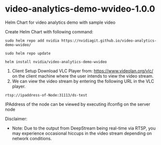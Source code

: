 # video-analytics-demo-wvideo-1.0.0

Helm Chart for video analytics demo with sample video 

Create Helm Chart with following command:

```
sudo helm repo add nvidia https://nvidiagit.github.io/video-analytics-demo-wvideo/

sudo helm repo update

helm install nvidia/video-analytics-demo-wvideo
```

1. Client Setup Download VLC Player from: https://www.videolan.org/vlc/ on the client machine where the user intends to view the video stream.
2. We can view the video stream by entering the following URL in the VLC player. 
```
rtsp://ipaddress-of-Node:31113/ds-test 
```
IPAddress of the node can be viewed by executing ifconfig on the server node

Disclaimer:
- Note: Due to the output from DeepStream being real-time via RTSP, you may experience occasional hiccups in the video stream depending on network conditions.

